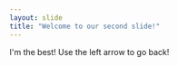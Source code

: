 ```yaml
---
layout: slide
title: "Welcome to our second slide!"
---
```

I'm the best!
Use the left arrow to go back!
